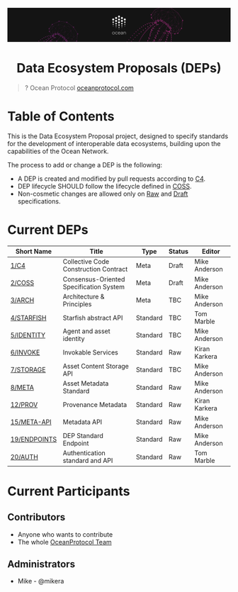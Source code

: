 [![banner](doc/img/repo-banner@2x.png)](https://oceanprotocol.com)

<h1 align="center">Data Ecosystem Proposals (DEPs)</h1>

> ? Ocean Protocol
> [oceanprotocol.com](https://oceanprotocol.com)


Table of Contents
=================

This is the Data Ecosystem Proposal project, designed to specify standards for the development of 
interoperable data ecosystems, building upon the capabilities of the Ocean Network.

The process to add or change a DEP is the following:
- A DEP is created and modified by pull requests according to [C4](./1).
- DEP lifecycle SHOULD follow the lifecycle defined in [COSS](./2).
- Non-cosmetic changes are allowed only on [Raw](./2#raw-meps) and [Draft](./2#draft-meps) specifications.

# Current DEPs

Short Name        | Title                                                        | Type         | Status     | Editor
------------------|--------------------------------------------------------------|--------------|------------|-------
[1/C4](1)         | Collective Code Construction Contract                        | Meta         | Draft      | Mike Anderson
[2/COSS](2)       | Consensus-Oriented Specification System                      | Meta         | Draft      | Mike Anderson
[3/ARCH](3)       | Architecture & Principles                                    | Meta         | TBC        | Mike Anderson
[4/STARFISH](4)   | Starfish abstract API                                        | Standard     | TBC        | Tom Marble
[5/IDENTITY](5)   | Agent and asset identity                                     | Standard     | TBC        | Mike Anderson
[6/INVOKE](6)     | Invokable Services                                           | Standard     | Raw        | Kiran Karkera
[7/STORAGE](7)    | Asset Content Storage API                                    | Standard     | TBC        | Mike Anderson
[8/META](8)       | Asset Metadata Standard                                      | Standard     | Raw        | Mike Anderson
[12/PROV](12)     | Provenance Metadata                                          | Standard     | Raw        | Kiran Karkera
[15/META-API](15) | Metadata API                                                 | Standard     | Raw        | Mike Anderson
[19/ENDPOINTS](19)| DEP Standard Endpoint                                        | Standard     | Raw        | Mike Anderson
[20/AUTH](20)     | Authentication standard and API                              | Standard     | Raw        | Tom Marble



# Current Participants

## Contributors

- Anyone who wants to contribute
- The whole [OceanProtocol Team](https://github.com/orgs/oceanprotocol/people)

## Administrators

- Mike - @mikera


